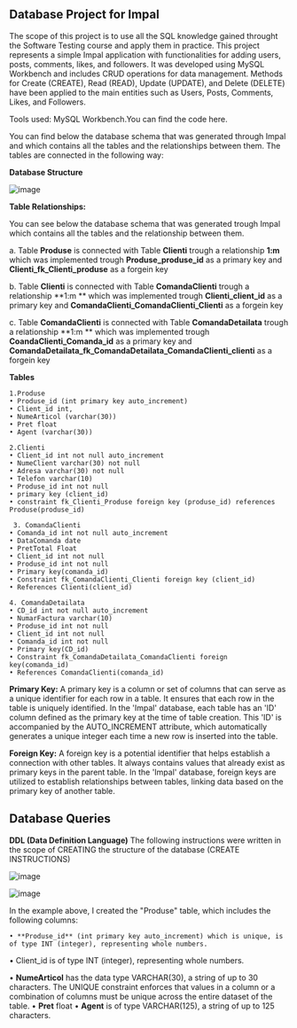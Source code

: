 ## Database Project for Impal

The scope of this project is to use all the SQL knowledge gained throught the Software Testing course and apply them in practice.
This project represents a simple Impal application with functionalities for adding users, posts, comments, likes, and followers.
It was developed using MySQL Workbench and includes CRUD operations for data management.
Methods for Create (CREATE), Read (READ), Update (UPDATE), and Delete (DELETE) have been applied to the main entities such as Users, Posts, Comments, Likes, and Followers.

Tools used: MySQL Workbench.You can find the code here.

You can find below the database schema that was generated through Impal and which contains all the tables and the relationships between them.
The tables are connected in the following way:

**Database Structure**

![image](https://github.com/user-attachments/assets/601ddc01-f809-4c0b-a417-a01b0c72bfaa)


**Table Relationships:**

You can see below the database schema that was generated trough Impal which contains all the tables and the relationship between them.

a. Table **Produse** is connected with Table **Clienti** trough a relationship **1:m** which was implemented trough
**Produse_produse_id** as a primary key and
**Clienti_fk_Clienti_produse** as a forgein key

b. Table **Clienti** is connected with Table **ComandaClienti** trough a relationship **1:m ** which was implemented trough
**Clienti_client_id**  as a primary key and
**ComandaClienti_ComandaClienti_Clienti** as a forgein key 

c. Table **ComandaClienti** is connected with Table **ComandaDetailata** trough a relationship **1:m ** which was implemented trough
**CoandaClienti_Comanda_id**  as a primary key and
**ComandaDetailata_fk_ComandaDetailata_ComandaClienti_clienti** as a forgein key

**Tables**

```
1.Produse
• Produse_id (int primary key auto_increment)
• Client_id int,
• NumeArticol (varchar(30))
• Pret float
• Agent (varchar(30))

2.Clienti
• Client_id int not null auto_increment
• NumeClient varchar(30) not null
• Adresa varchar(30) not null
• Telefon varchar(10)
• Produse_id int not null
• primary key (client_id)
• constraint fk_Clienti_Produse foreign key (produse_id) references Produse(produse_id)

 3. ComandaClienti
• Comanda_id int not null auto_increment
• DataComanda date
• PretTotal Float
• Client_id int not null
• Produse_id int not null
• Primary key(comanda_id)
• Constraint fk_ComandaClienti_Clienti foreign key (client_id) 
• References Clienti(client_id)

4. ComandaDetailata 
• CD_id int not null auto_increment
• NumarFactura varchar(10)
• Produse_id int not null
• Client_id int not null
• Comanda_id int not null
• Primary key(CD_id)
• Constraint fk_ComandaDetailata_ComandaClienti foreign key(comanda_id) 
• References ComandaClienti(comanda_id)

```

**Primary Key:** A primary key is a column or set of columns that can serve as a unique identifier for each row in a table. It ensures that each row in the table is uniquely identified. In the 'Impal' database, each table has an 'ID' column defined as the primary key at the time of table creation. This 'ID' is accompanied by the AUTO_INCREMENT attribute, which automatically generates a unique integer each time a new row is inserted into the table.

**Foreign Key:** A foreign key is a potential identifier that helps establish a connection with other tables. It always contains values that already exist as primary keys in the parent table. In the 'Impal' database, foreign keys are utilized to establish relationships between tables, linking data based on the primary key of another table.

## Database Queries

**DDL (Data Definition Language)**
The following instructions were written in the scope of CREATING the structure of the database (CREATE INSTRUCTIONS)

![image](https://github.com/user-attachments/assets/8c034313-a948-4d5a-b490-70f2f1ca78b1)

![image](https://github.com/user-attachments/assets/0d861575-2db8-4705-bca3-4cd48adbb103)


In the example above, I created the "Produse" table, which includes the following columns:

```
• **Produse_id** (int primary key auto_increment) which is unique, is of type INT (integer), representing whole numbers.
```
• Client_id is of type INT (integer), representing whole numbers.

• **NumeArticol** has the data type VARCHAR(30), a string of up to 30 characters.
    The UNIQUE constraint enforces that values in a column or a combination of columns must be unique across the entire dataset of the table.
• **Pret**  float
• **Agent**  is of type VARCHAR(125), a string of up to 125 characters.
```

